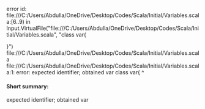error id: file:///C:/Users/Abdulla/OneDrive/Desktop/Codes/Scala/Initial/Variables.scala:[6..9) in Input.VirtualFile("file:///C:/Users/Abdulla/OneDrive/Desktop/Codes/Scala/Initial/Variables.scala", "class var{
    
}")
file:///C:/Users/Abdulla/OneDrive/Desktop/Codes/Scala/Initial/Variables.scala
file:///C:/Users/Abdulla/OneDrive/Desktop/Codes/Scala/Initial/Variables.scala:1: error: expected identifier; obtained var
class var{
      ^
#### Short summary: 

expected identifier; obtained var